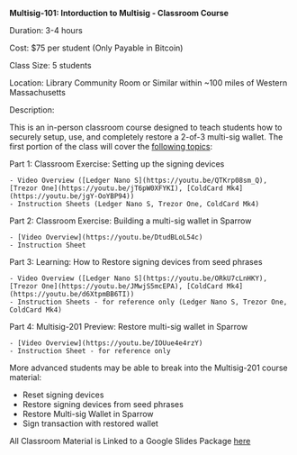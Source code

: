 **Multisig-101: Intorduction to Multisig - Classroom Course**

Duration: 3-4 hours

Cost: $75 per student (Only Payable in Bitcoin)

Class Size: 5 students

Location: Library Community Room or Similar within ~100 miles of Western Massachusetts

Description:

This is an in-person classroom course designed to teach students how to securely setup, use, and completely restore a 2-of-3 multi-sig wallet. The first portion of the class will cover the [following topics](https://docs.google.com/presentation/d/1HvbUzVwb6zZovbGw-Dn655uhes6CXJ90I7NsKqB-1z8/edit?usp=sharing):

Part 1: Classroom Exercise: Setting up the signing devices

	- Video Overview ([Ledger Nano S](https://youtu.be/QTKrp08sm_Q), [Trezor One](https://youtu.be/jT6pW0XFYKI), [ColdCard Mk4](https://youtu.be/jgY-OoYBP94))
	- Instruction Sheets (Ledger Nano S, Trezor One, ColdCard Mk4)
 
Part 2: Classroom Exercise: Building a multi-sig wallet in Sparrow

	- [Video Overview](https://youtu.be/DtudBLoL54c)
	- Instruction Sheet
 
Part 3: Learning: How to Restore signing devices from seed phrases

	- Video Overview ([Ledger Nano S](https://youtu.be/ORkU7cLnHKY), [Trezor One](https://youtu.be/JMwjS5mcEPA), [ColdCard Mk4](https://youtu.be/d6XtpmBB6TI))
	- Instruction Sheets - for reference only (Ledger Nano S, Trezor One, ColdCard Mk4)
 
Part 4: Multisig-201 Preview: Restore multi-sig wallet in Sparrow

	- [Video Overview](https://youtu.be/IOUue4e4rzY)
	- Instruction Sheet - for reference only

More advanced students may be able to break into the Multisig-201 course material:
- Reset signing devices
- Restore signing devices from seed phrases
- Restore Multi-sig Wallet in Sparrow
- Sign transaction with restored wallet

All Classroom Material is Linked to a Google Slides Package [here](https://docs.google.com/document/d/1ObI2MG-4tfieiR7oeaxd31AQwRXTP_4P/edit?usp=sharing&ouid=108875103381313921597&rtpof=true&sd=true)
